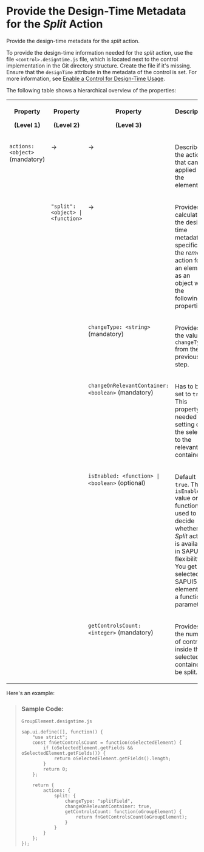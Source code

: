 <!-- loio3e2c725947574016bf145406fa2876c4 -->

# Provide the Design-Time Metadata for the *Split* Action

Provide the design-time metadata for the *split* action.

To provide the design-time information needed for the *split* action, use the file `<control>.designtime.js` file, which is located next to the control implementation in the Git directory structure. Create the file if it's missing. Ensure that the `designTime` attribute in the metadata of the control is set. For more information, see [Enable a Control for Design-Time Usage](enable-a-control-for-design-time-usage-6888c17.md).

The following table shows a hierarchical overview of the properties:


<table>
<tr>
<th valign="top">

Property

\(Level 1\)

</th>
<th valign="top">

Property

\(Level 2\)

</th>
<th valign="top">

Property

\(Level 3\)

</th>
<th valign="top">

Description

</th>
</tr>
<tr>
<td valign="top" rowspan="6">

`actions: <object>` \(mandatory\)

</td>
<td valign="top">

\-\>

</td>
<td valign="top">

\-\>

</td>
<td valign="top">

Describes the actions that can be applied to the element.

</td>
</tr>
<tr>
<td valign="top" rowspan="5">

`"split": <object> | <function>`

</td>
<td valign="top">

\-\>

</td>
<td valign="top">

Provides or calculates the design-time metadata specific to the *remove* action for an element as an object with the following properties.

</td>
</tr>
<tr>
<td valign="top">

`changeType: <string>` \(mandatory\)

</td>
<td valign="top">

Provides the value of `changeType` from the previous step.

</td>
</tr>
<tr>
<td valign="top">

`changeOnRelevantContainer: <boolean>` \(mandatory\)

</td>
<td valign="top">

Has to be set to `true`. This property is needed for setting of the selector to the relevant container.

</td>
</tr>
<tr>
<td valign="top">

`isEnabled: <function> |<boolean>` \(optional\)

</td>
<td valign="top">

Default is `true`. The `isEnabled` value or function is used to decide whether the *Split* action is available in SAPUI5 flexibility. You get the selected SAPUI5 element as a function parameter.

</td>
</tr>
<tr>
<td valign="top">

`getControlsCount: <integer>` \(mandatory\)

</td>
<td valign="top">

Provides the number of controls inside the selected container to be split.

</td>
</tr>
</table>

Here's an example:

> ### Sample Code:  
> `GroupElement.designtime.js` 
> 
> ```
> sap.ui.define([], function() {
>     "use strict";
>     const fnGetControlsCount = function(oSelectedElement) {
>         if (oSelectedElement.getFields && oSelectedElement.getFields()) {
>             return oSelectedElement.getFields().length;
>         }
>         return 0;
>     };
> 
>     return {
>         actions: {
>             split: {
>                 changeType: "splitField",
>                 changeOnRelevantContainer: true,
>                 getControlsCount: function(oGroupElement) {
>                     return fnGetControlsCount(oGroupElement);
>                 }
>             }
>         }
>     };
> });
> ```

